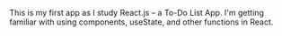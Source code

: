 This is my first app as I study React.js – a To-Do List App. I'm getting familiar with using components, useState, and other functions in React.
